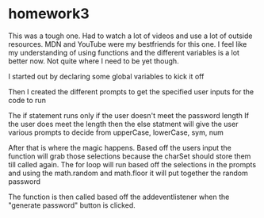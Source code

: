 # homework3

This was a tough one. Had to watch a lot of videos and use a lot of outside resources.
MDN and YouTube were my bestfriends for this one. I feel like my understanding of using functions and the different variables is a lot better now. Not quite where I need to be yet though.

I started out by declaring some global variables to kick it off

Then I created the different prompts to get the specified user inputs for the code to run

The if statement runs only if the user doesn't meet the password length
If the user does meet the length then the else statment will give the user various prompts to decide from
upperCase, lowerCase, sym, num

After that is where the magic happens. Based off the users input the function will grab those selections because the charSet should store them till called again.
The for loop will run based off the selections in the prompts and using the math.random and math.floor it will put together the random password

The function is then called based off the addeventlistener when the "generate password" button is clicked.
